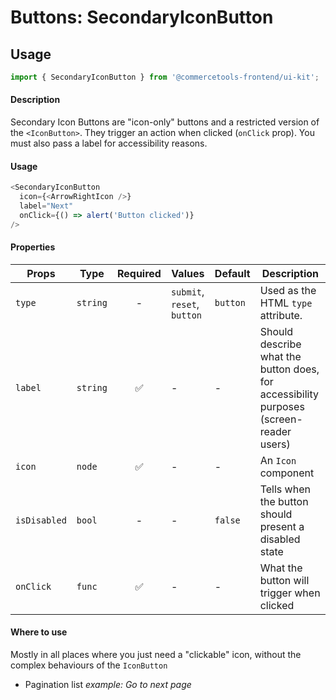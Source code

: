 # Buttons: SecondaryIconButton

## Usage

```js
import { SecondaryIconButton } from '@commercetools-frontend/ui-kit';
```

#### Description

Secondary Icon Buttons are "icon-only" buttons and a restricted version of the
`<IconButton>`. They trigger an action when clicked (`onClick` prop). You must
also pass a label for accessibility reasons.

#### Usage

```js
<SecondaryIconButton
  icon={<ArrowRightIcon />}
  label="Next"
  onClick={() => alert('Button clicked')}
/>
```

#### Properties

| Props        | Type     | Required | Values                      | Default  | Description                                                                            |
| ------------ | -------- | :------: | --------------------------- | -------- | -------------------------------------------------------------------------------------- |
| `type`       | `string` |    -     | `submit`, `reset`, `button` | `button` | Used as the HTML `type` attribute.                                                     |
| `label`      | `string` |    ✅    | -                           | -        | Should describe what the button does, for accessibility purposes (screen-reader users) |
| `icon`       | `node`   |    ✅    | -                           | -        | An `Icon` component                                                                    |
| `isDisabled` | `bool`   |    -     | -                           | `false`  | Tells when the button should present a disabled state                                  |
| `onClick`    | `func`   |    ✅    | -                           | -        | What the button will trigger when clicked                                              |

#### Where to use

Mostly in all places where you just need a "clickable" icon, without the complex
behaviours of the `IconButton`

- Pagination list _example: Go to next page_
